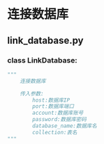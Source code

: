 # 连接数据库
## link_database.py
### class LinkDatabase:
```python
"""
    连接数据库

    传入参数:
		host:数据库IP
		port:数据库端口
		account:数据库账号
		password:数据库密码
		database_name:数据库名
		collection:表名
"""
```

